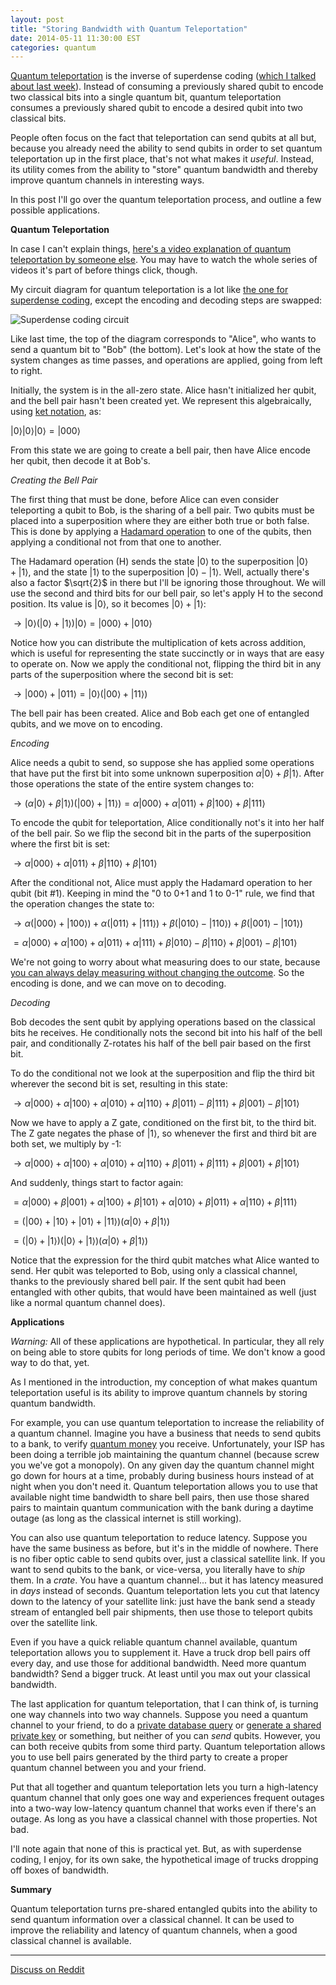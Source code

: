 ```yaml
---
layout: post
title: "Storing Bandwidth with Quantum Teleportation"
date: 2014-05-11 11:30:00 EST
categories: quantum
---
```


[Quantum teleportation](http://en.wikipedia.org/wiki/Quantum_teleportation) is the inverse of superdense coding ([which I talked about last week](http://strilanc.com/quantum/2014/05/03/Storing-Bandwidth-with-Superdense-Coding.html)). Instead of consuming a previously shared qubit to encode two classical bits into a single quantum bit, quantum teleportation consumes a previously shared qubit to encode a desired qubit into two classical bits.

People often focus on the fact that teleportation can send qubits at all but, because you already need the ability to send qubits in order to set quantum teleportation up in the first place, that's not what makes it *useful*. Instead, its utility comes from the ability to "store" quantum bandwidth and thereby improve quantum channels in interesting ways.

In this post I'll go over the quantum teleportation process, and outline a few possible applications.

**Quantum Teleportation**

In case I can't explain things, [here's a video explanation of quantum teleportation by someone else](https://www.youtube.com/watch?v=3wZ35c3oYUE&list=PL1826E60FD05B44E4&index=18). You may have to watch the whole series of videos it's part of before things click, though.

My circuit diagram for quantum teleportation is a lot like [the one for superdense coding](http://i.imgur.com/mXHpdbB.png), except the encoding and decoding steps are swapped:

![Superdense coding circuit](http://i.imgur.com/zAQ2SFi.png)

Like last time, the top of the diagram corresponds to "Alice", who wants to send a quantum bit to "Bob" (the bottom). Let's look at how the state of the system changes as time passes, and operations are applied, going from left to right.

Initially, the system is in the all-zero state. Alice hasn't initialized her qubit, and the bell pair hasn't been created yet. We represent this algebraically, using [ket notation](http://en.wikipedia.org/wiki/Bra%E2%80%93ket_notation), as:

$\left| 0 \right>\left| 0 \right>\left| 0 \right> = \left| 000 \right>$

From this state we are going to create a bell pair, then have Alice encode her qubit, then decode it at Bob's.

<i>Creating the Bell Pair</i>

The first thing that must be done, before Alice can even consider teleporting a qubit to Bob, is the sharing of a bell pair. Two qubits must be placed into a superposition where they are either both true or both false. This is done by applying a [Hadamard operation](http://en.wikipedia.org/wiki/Quantum_gate#Hadamard_gate) to one of the qubits, then applying a conditional not from that one to another.

The Hadamard operation (H) sends the state $\left| 0 \right>$ to the superposition $\left| 0 \right> + \left| 1 \right>$, and the state $\left| 1 \right>$ to the superposition $\left| 0 \right> - \left| 1 \right>$. Well, actually there's also a factor $\sqrt{2}$ in there but I'll be ignoring those throughout. We will use the second and third bits for our bell pair, so let's apply H to the second position. Its value is $\left| 0 \right>$, so it becomes $\left| 0 \right> + \left| 1 \right>$:

$\rightarrow \left| 0 \right>\left(\left| 0 \right> + \left| 1 \right>\right)\left| 0 \right> = \left| 000 \right> + \left| 010 \right>$

Notice how you can distribute the multiplication of kets across addition, which is useful for representing the state succinctly or in ways that are easy to operate on. Now we apply the conditional not, flipping the third bit in any parts of the superposition where the second bit is set:

$\rightarrow \left| 000 \right> + \left| 011 \right> = \left| 0 \right> \left(\left| 00 \right> + \left| 11 \right> \right)$

The bell pair has been created. Alice and Bob each get one of entangled qubits, and we move on to encoding.

<i>Encoding</i>

Alice needs a qubit to send, so suppose she has applied some operations that have put the first bit into some unknown superposition $\alpha \left| 0 \right> + \beta \left| 1 \right>$. After those operations the state of the entire system changes to:

$\rightarrow (\alpha \left| 0 \right> + \beta \left| 1 \right>) \left(\left| 00 \right> + \left| 11 \right> \right) = \alpha \left| 000 \right> + \alpha \left| 011 \right> + \beta \left| 100 \right> + \beta \left| 111 \right>$

To encode the qubit for teleportation, Alice conditionally not's it into her half of the bell pair. So we flip the second bit in the parts of the superposition where the first bit is set:

$\rightarrow \alpha \left| 000 \right> + \alpha \left| 011 \right> + \beta \left| 110 \right> + \beta \left| 101 \right>$

After the conditional not, Alice must apply the Hadamard operation to her qubit (bit #1). Keeping in mind the "0 to 0+1 and 1 to 0-1" rule, we find that the operation changes the state to:

$\rightarrow \alpha (\left| 000 \right> + \left| 100 \right>) + \alpha (\left| 011 \right> + \left| 111 \right>) + \beta (\left| 010 \right> - \left| 110 \right>) + \beta (\left| 001 \right> - \left| 101 \right>)$

$= \alpha \left| 000 \right> + \alpha \left| 100 \right> + \alpha \left| 011 \right> + \alpha \left| 111 \right> + \beta \left| 010 \right> - \beta \left| 110 \right> + \beta \left| 001 \right> - \beta \left| 101 \right>$

We're not going to worry about what measuring does to our state, because [you can always delay measuring without changing the outcome](https://en.wikipedia.org/wiki/Deferred_Measurement_Principle). So the encoding is done, and we can move on to decoding.

<i>Decoding</i>

Bob decodes the sent qubit by applying operations based on the classical bits he receives. He conditionally nots the second bit into his half of the bell pair, and conditionally Z-rotates his half of the bell pair based on the first bit.

To do the conditional not we look at the superposition and flip the third bit wherever the second bit is set, resulting in this state:

$\rightarrow \alpha \left| 000 \right> + \alpha \left| 100 \right> + \alpha \left| 010 \right> + \alpha \left| 110 \right> + \beta \left| 011 \right> - \beta \left| 111 \right> + \beta \left| 001 \right> - \beta \left| 101 \right>$

Now we have to apply a Z gate, conditioned on the first bit, to the third bit. The Z gate negates the phase of $\left| 1 \right>$, so whenever the first and third bit are both set, we multiply by -1:

$\rightarrow \alpha \left| 000 \right> + \alpha \left| 100 \right> + \alpha \left| 010 \right> + \alpha \left| 110 \right> + \beta \left| 011 \right> + \beta \left| 111 \right> + \beta \left| 001 \right> + \beta \left| 101 \right>$

And suddenly, things start to factor again:

$= \alpha \left| 000 \right> + \beta \left| 001 \right> + \alpha \left| 100 \right> + \beta \left| 101 \right> + \alpha \left| 010 \right> + \beta \left| 011 \right> + \alpha \left| 110 \right> + \beta \left| 111 \right>$

$= (\left| 00 \right> + \left| 10 \right> + \left| 01 \right> + \left| 11 \right>) (\alpha \left| 0 \right> + \beta \left| 1 \right>)$

$= (\left| 0 \right> + \left| 1 \right>) (\left| 0 \right> + \left| 1 \right>) (\alpha \left| 0 \right> + \beta \left| 1 \right>)$

Notice that the expression for the third qubit matches what Alice wanted to send. Her qubit was teleported to Bob, using only a classical channel, thanks to the previously shared bell pair. If the sent qubit had been entangled with other qubits, that would have been maintained as well (just like a normal quantum channel does).

**Applications**

*Warning:* All of these applications are hypothetical. In particular, they all rely on being able to store qubits for long periods of time. We don't know a good way to do that, yet.

As I mentioned in the introduction, my conception of what makes quantum teleportation useful is its ability to improve quantum channels by storing quantum bandwidth.

For example, you can use quantum teleportation to increase the reliability of a quantum channel. Imagine you have a business that needs to send qubits to a bank, to verify [quantum money](https://en.wikipedia.org/wiki/Quantum_money) you receive. Unfortunately, your ISP has been doing a terrible job maintaining the quantum channel (because screw you we've got a monopoly). On any given day the quantum channel might go down for hours at a time, probably during business hours instead of at night when you don't need it. Quantum teleportation allows you to use that available night time bandwidth to share bell pairs, then use those shared pairs to maintain quantum communication with the bank during a daytime outage (as long as the classical internet is still working).

You can also use quantum teleportation to reduce latency. Suppose you have the same business as before, but it's in the middle of nowhere. There is no fiber optic cable to send qubits over, just a classical satellite link. If you want to send qubits to the bank, or vice-versa, you literally have to *ship* them. In a *crate*. You have a quantum channel... but it has latency measured in *days* instead of seconds. Quantum teleportation lets you cut that latency down to the latency of your satellite link: just have the bank send a steady stream of entangled bell pair shipments, then use those to teleport qubits over the satellite link.

Even if you have a quick reliable quantum channel available, quantum teleportation allows you to supplement it. Have a truck drop bell pairs off every day, and use those for additional bandwidth. Need more quantum bandwidth? Send a bigger truck. At least until you max out your classical bandwidth.

The last application for quantum teleportation, that I can think of, is turning one way channels into two way channels. Suppose you need a quantum channel to your friend, to do a [private database query](http://www.youtube.com/watch?v=CfTulV4PciM) or [generate a shared private key](http://en.wikipedia.org/wiki/Quantum_key_distribution) or something, but neither of you can *send* qubits. However, you can both receive qubits from some third party. Quantum teleportation allows you to use bell pairs generated by the third party to create a proper quantum channel between you and your friend.

Put that all together and quantum teleportation lets you turn a high-latency quantum channel that only goes one way and experiences frequent outages into a two-way low-latency quantum channel that works even if there's an outage. As long as you have a classical channel with those properties. Not bad.

I'll note again that none of this is practical yet. But, as with superdense coding, I enjoy, for its own sake, the hypothetical image of trucks dropping off boxes of bandwidth.

**Summary**

Quantum teleportation turns pre-shared entangled qubits into the ability to send quantum information over a classical channel. It can be used to improve the reliability and latency of quantum channels, when a good classical channel is available.

---

[Discuss on Reddit](http://www.reddit.com/r/programming/comments/25azlo/storing_bandwidth_with_quantum_teleportation/)

